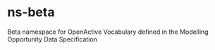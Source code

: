 # ns-beta
Beta namespace for OpenActive Vocabulary defined in the Modelling Opportunity Data Specification
